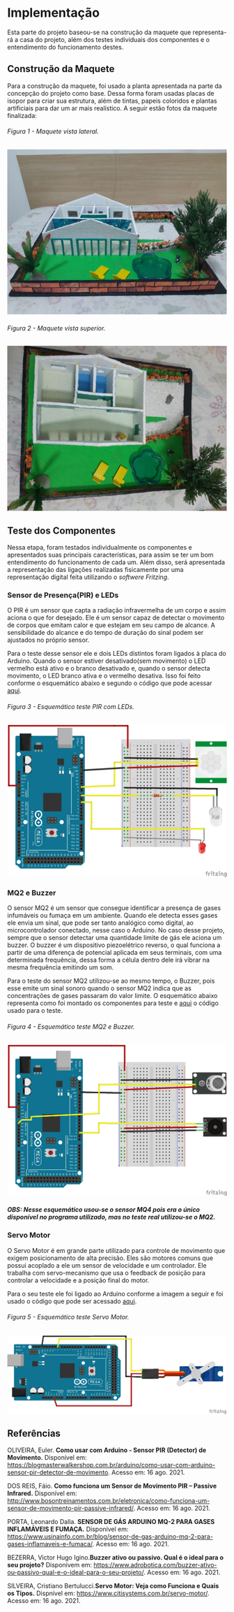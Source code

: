 # Implementação
Esta parte do projeto baseou-se na construção da maquete que representa-rá a casa do projeto, além dos testes individuais dos componentes e o entendimento do funcionamento destes.

## Construção da Maquete
Para a construção da maquete, foi usado a planta apresentada na parte da concepção do projeto como base. Dessa forma foram usadas placas de isopor para criar sua estrutura, além de tintas, papeis coloridos e plantas artificiais para dar um ar mais realístico. A seguir estão fotos da maquete finalizada:
###### Figura 1 - Maquete vista lateral.
![Figura 1: Maquete vista lateral.](./figuras/Maquete_vista_lateral.jpg)
###### Figura 2 - Maquete vista superior.
![Figura 2: Maquete vista superior.](./figuras/Maquete_vista_superior.jpg)

## Teste dos Componentes
Nessa etapa, foram testados individualmente os componentes e apresentados suas principais características, para assim se ter um bom entendimento do funcionamento de cada um. Além disso, será apresentada a representação das ligações realizadas fisicamente por uma representação digital feita utilizando o *softwere* *Fritzing*.

### Sensor de Presença(PIR) e LEDs
O PIR é um sensor que capta a radiação infravermelha de um corpo e assim aciona o que for desejado. Ele é um sensor capaz de detectar o movimento de corpos que emitam calor e que estejam em seu campo de alcance. A sensibilidade do alcance e do tempo de duração do sinal podem ser ajustados no próprio sensor.

Para o teste desse sensor ele e dois LEDs distintos foram ligados à placa do Arduino. Quando o sensor estiver desativado(sem movimento) o LED vermelho está ativo e o branco desativado e, quando o sensor detecta movimento, o LED branco ativa e o vermelho desativa. Isso foi feito conforme o esquemático abaixo e segundo o código que pode acessar [aqui](./codigos/Teste_PIR_LEDs.ino).
###### Figura 3 - Esquemático teste PIR com LEDs.
![Figura 3: Esquemático teste PIR com LEDs.](./figuras/Teste_PIR_LEDs.png)

### MQ2 e Buzzer
O sensor MQ2 é um sensor que consegue identificar a presença de gases infumáveis ou fumaça em um ambiente. Quando ele detecta esses gases ele envia um sinal, que pode ser tanto analógico como digital, ao microcontrolador conectado, nesse caso o Arduino. No caso desse projeto, sempre que o sensor detectar uma quantidade limite de gás ele aciona um buzzer.
O buzzer é um dispositivo piezoelétrico reverso, o qual funciona a partir de uma diferença de potencial aplicada em seus terminais, com uma determinada frequência, dessa forma a célula dentro dele irá vibrar na mesma frequência emitindo um som.

Para o teste do sensor MQ2 utilizou-se ao mesmo tempo, o Buzzer, pois esse emite um sinal sonoro quando o sensor MQ2 indica que as concentrações de gases passaram do valor  limite. O esquemático abaixo representa como foi montado os componentes para teste e [aqui](./codigos/Teste_MQ2_Buzzer.ino) o código usado para o teste.

###### Figura 4 - Esquemático teste MQ2 e Buzzer.
![Figura 4: Esquemático teste MQ2 e Buzzer.](./figuras/Teste_MQ2_Buzzer.png)
##### **OBS:** Nesse esquemático usou-se o sensor MQ4 pois era o único disponível no programa utilizado, mas no teste real utilizou-se o MQ2.

### Servo Motor
O Servo Motor é em grande parte utilizado para controle de movimento que exigem posicionamento de alta precisão. Eles são motores comuns que possui acoplado a ele um sensor de velocidade e um controlador. Ele trabalha com servo-mecanismo que usa o feedback de posição para controlar a velocidade e a posição final do motor.

Para o seu teste ele foi ligado ao Arduino conforme a imagem a seguir e foi usado o código que pode ser acessado [aqui](./codigos/Teste_Servo.ino).
###### Figura 5 - Esquemático teste Servo Motor.
![Figura 5: Esquemático teste Servo Motor.](./figuras/Teste_Servo.png)

## Referências

OLIVEIRA, Euler. **Como usar com Arduino - Sensor PIR (Detector) de Movimento.** Disponível em: <https://blogmasterwalkershop.com.br/arduino/como-usar-com-arduino-sensor-pir-detector-de-movimento>. Acesso em: 16 ago. 2021.

DOS REIS, Fáio. **Como funciona um Sensor de Movimento PIR – Passive Infrared.** Disponível em: <http://www.bosontreinamentos.com.br/eletronica/como-funciona-um-sensor-de-movimento-pir-passive-infrared/>. Acesso em: 16 ago. 2021.

PORTA, Leonardo Dalla. **SENSOR DE GÁS ARDUINO MQ-2 PARA GASES INFLAMÁVEIS E FUMAÇA.** Disponível em: <https://www.usinainfo.com.br/blog/sensor-de-gas-arduino-mq-2-para-gases-inflamaveis-e-fumaca/>. Acesso em: 16 ago. 2021.

BEZERRA, Victor Hugo Igino.**Buzzer ativo ou passivo. Qual é o ideal para o seu projeto?** Disponívem em: <https://www.adrobotica.com/buzzer-ativo-ou-passivo-qual-e-o-ideal-para-o-seu-projeto/>. Acesso em: 16 ago. 2021.

SILVEIRA, Cristiano Bertulucci.**Servo Motor: Veja como Funciona e Quais os Tipos.** Dispnível em: <https://www.citisystems.com.br/servo-motor/>. Acesso em: 16 ago. 2021.



